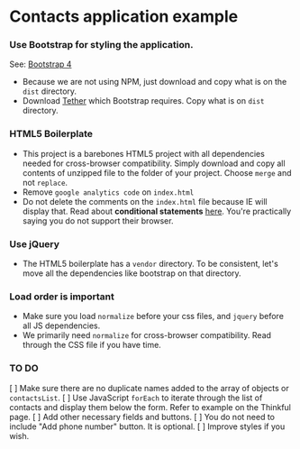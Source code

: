 # Contacts application example

### Use Bootstrap for styling the application.

See: [Bootstrap 4](http://v4-alpha.getbootstrap.com/getting-started/download/)

* Because we are not using NPM, just download and copy what is on the `dist` directory.
* Download [Tether](http://tether.io/) which Bootstrap requires. Copy what is on `dist` directory.

### HTML5 Boilerplate

* This project is a barebones HTML5 project with all dependencies needed for cross-browser compatibility. Simply download and copy all contents of unzipped file to the folder of your project. Choose `merge` and not `replace`.
* Remove `google analytics code` on `index.html`
* Do not delete the comments on the `index.html` file because IE will display that. Read about **conditional statements** [here](https://msdn.microsoft.com/en-us/library/ms537512(v=vs.85).aspx). You're practically saying you do not support their browser.

### Use jQuery

* The HTML5 boilerplate has a `vendor` directory. To be consistent, let's move all the dependencies like bootstrap on that directory.

### Load order is important

* Make sure you load `normalize` before your css files, and `jquery` before all JS dependencies.
* We primarily need `normalize` for cross-browser compatibility. Read through the CSS file if you have time.

### TO DO

[ ] Make sure there are no duplicate names added to the array of objects or `contactsList`.
[ ] Use JavaScript `forEach` to iterate through the list of contacts and display them below the form. Refer to example on the Thinkful page.
[ ] Add other necessary fields and buttons.
[ ] You do not need to include "Add phone number" button. It is optional.
[ ] Improve styles if you wish.
